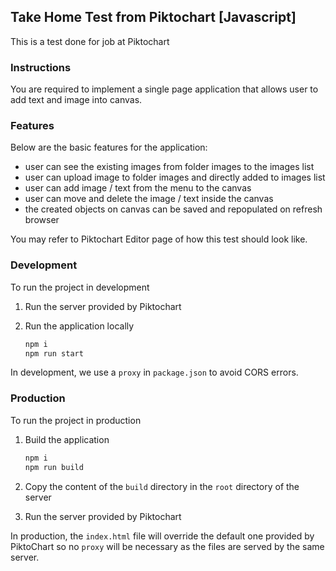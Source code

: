 ## Take Home Test from Piktochart [Javascript]

This is a test done for job at Piktochart

### Instructions

You are required to implement a single page application that allows user to add text and image into canvas.

### Features

Below are the basic features for the application:

* user can see the existing images from folder images to the images list
* user can upload image to folder images and directly added to images list
* user can add image / text from the menu to the canvas
* user can move and delete the image / text inside the canvas
* the created objects on canvas can be saved and repopulated on refresh browser

You may refer to Piktochart Editor page of how this test should look like.

### Development

To run the project in development

1. Run the server provided by Piktochart
2. Run the application locally

    ```bash
    npm i
    npm run start
    ```

In development, we use a `proxy` in `package.json` to avoid CORS errors.

### Production

To run the project in production

1. Build the application

    ```bash
    npm i
    npm run build
    ```

2. Copy the content of the `build` directory in the 
`root` directory of the server
3. Run the server provided by Piktochart

In production, the `index.html` file will override the default one provided by PiktoChart
so no `proxy` will be necessary as the files are served by the same server.
